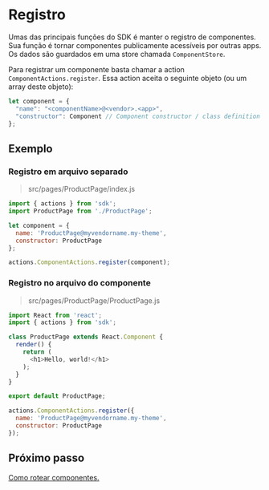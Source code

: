# Registro

Umas das principais funções do SDK é manter o registro de componentes. Sua função é tornar componentes publicamente acessíveis por outras apps. Os dados são guardados em uma store chamada `ComponentStore`.

Para registrar um componente basta chamar a action `ComponentActions.register`. Essa action aceita o seguinte objeto (ou um array deste objeto):

```js
let component = {
  "name": "<componentName>@<vendor>.<app>",
  "constructor": Component // Component constructor / class definition
};
```

## Exemplo

### Registro em arquivo separado

> src/pages/ProductPage/index.js

```js
import { actions } from 'sdk';
import ProductPage from './ProductPage';

let component = {
  name: 'ProductPage@myvendorname.my-theme',
  constructor: ProductPage
};

actions.ComponentActions.register(component);
```

### Registro no arquivo do componente

> src/pages/ProductPage/ProductPage.js

```js
import React from 'react';
import { actions } from 'sdk';

class ProductPage extends React.Component {
  render() {
    return (
      <h1>Hello, world!</h1>
    );
  }
}

export default ProductPage;

actions.ComponentActions.register({
  name: 'ProductPage@myvendorname.my-theme',
  constructor: ProductPage
});
```

## Próximo passo
[Como rotear componentes.](roteamento.md)
